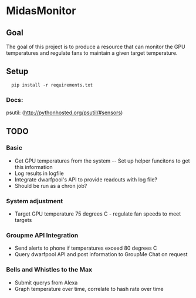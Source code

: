 # MidasMonitor

## Goal
The goal of this project is to produce a resource that can monitor the GPU temperatures
and regulate fans to maintain a given target temperature. 

## Setup

```
  pip install -r requirements.txt
```

### Docs:
psutil: (http://pythonhosted.org/psutil/#sensors)



## TODO

### Basic
- Get GPU temperatures from the system
-- Set up helper funcitons to get this information
- Log results in logfile
- Integrate dwarfpool's API to provide readouts with log file?
- Should be run as a chron job?

### System adjustment
- Target GPU temperature 75 degrees C - regulate fan speeds to meet targets

### Groupme API Integration
- Send alerts to phone if temperatures exceed 80 degrees C
- Query dwarfpool API and post information to GroupMe Chat on request

### Bells and Whistles to the Max
- Submit querys from Alexa
- Graph temperature over time, correlate to hash rate over time

